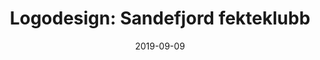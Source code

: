 ---
title: "Logodesign: Sandefjord fekteklubb"
date: 2019-09-09
categories: Svart Hvit
tags: 
    - logo
---